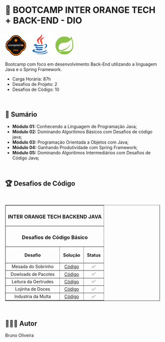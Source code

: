 # 📌 **BOOTCAMP INTER ORANGE TECH + BACK-END - DIO**
<img src="./assets/logo.png"  width="70" alt="Icone do Bootcamp Inter Orange Tech">
<img src="./assets/java.svg" width="80" alt="Icone do Java">
<img src="./assets/spring.svg" width="70" alt="Icone do Spring Framework">

Bootcamp com foco em desenvolvimento Back-End utilizando a linguagem Java e o Spring Framework.

- Carga Horária: 87h
- Desafios de Projeto: 2
- Desafios de Código: 10

<br>

## 📎 **Sumário**
- **Módulo 01:** Conhecendo a Linguagem de Programação Java;
- **Módulo 02:** Dominando Algoritimos Básicos com Desafios de código java;
- **Módulo 03:** Programação Orientada a Objetos com Java;
- **Módulo 04:** Ganhando Produtividade com Spring Framework;
- **Módulo 05:** Dominando Algoritimos Intermediários com Desafios de Código Java;

<br>

## 🏆 **Desafios de Código**

<br>

<table border=1>
    <tr>
        <th colspan="3" align="center"><h3 align="center"><b>INTER ORANGE TECH BACKEND JAVA</b></h3></th>
    </tr>
    <tr>
        <th colspan="3"><h3 align="center">Desafios de Código Básico</h3></th>
    </tr>
    <tr>
        <th><p align="center">Desafio</p></th>
        <th><p align="center">Solução</p></th>
        <th><p align="center">Status</p></th>
    </tr>
    <tr>
        <td align="center">Mesada do Sobrinho</td>
        <td align="center"><a href="https://github.com/BrunoOliveira16/Bootcamp-Inter-Orange-Tech-Backend/tree/main/ORANGE-TECH-MODULO-02/DesafioDeCodigo01">Código</a></td>
        <td align="center">✅</td>
    </tr>
    <tr>
        <td align="center">Dowloads de Pacotes</td>
        <td align="center"><a href="https://github.com/BrunoOliveira16/Bootcamp-Inter-Orange-Tech-Backend/tree/main/ORANGE-TECH-MODULO-02/DesafioDeCodigo02">Código</a></td>
        <td align="center">✅</td>
    </tr>
    <tr>
        <td align="center">Leitura da Gertrudes</td>
        <td align="center"><a href="https://github.com/BrunoOliveira16/Bootcamp-Inter-Orange-Tech-Backend/tree/main/ORANGE-TECH-MODULO-02/DesafioDeCodigo03">Código</a></td>
        <td align="center">✅</td>
    </tr>
    <tr>
        <td align="center">Lojinha de Doces</td>
        <td align="center"><a href="https://github.com/BrunoOliveira16/Bootcamp-Inter-Orange-Tech-Backend/tree/main/ORANGE-TECH-MODULO-02/DesafioDeCodigo04">Código</a></td>
        <td align="center">✅</td>
    </tr>
    <tr>
        <td align="center">Industria da Multa</td>
        <td align="center"><a href="https://github.com/BrunoOliveira16/Bootcamp-Inter-Orange-Tech-Backend/tree/main/ORANGE-TECH-MODULO-02/DesafioDeCodigo05">Código</a></td>
        <td align="center">✅</td>
    </tr>
</table>

<br>

## 🙋🏻‍♂️ **Autor**
Bruno Oliveira


